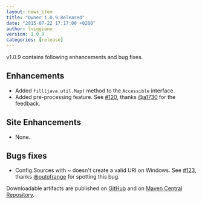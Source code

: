 ```yaml
---
layout: news_item
title: "Owner 1.0.9 Released"
date: "2015-07-22 17:17:00 +0200"
author: lviggiano
version: 1.0.9
categories: [release]
---
```


v1.0.9 contains following enhancements and bug fixes.

Enhancements
------------
 * Added `fill(java.util.Map)` method to the `Accessible` interface.
 * Added pre-processing feature. See [#120](https://github.com/lviggiano/owner/issues/120), thanks
   [@a1730](https://github.com/a1730) for the feedback.

Site Enhancements
-----------------
 * None.

Bugs fixes
----------
 * Config.Sources with ~ doesn't create a valid URI on Windows.
   See [#123](https://github.com/lviggiano/owner/issues/123), thanks [@outofrange](https://github.com/outofrange) for
   spotting this bug.

Downloadable artifacts are published on [GitHub](https://github.com/lviggiano/owner/releases/tag/owner-parent-1.0.9) and
on [Maven Central Repository](http://repo1.maven.org/maven2/io/github/qubitpi/owner/owner-assembly/1.0.9/).
